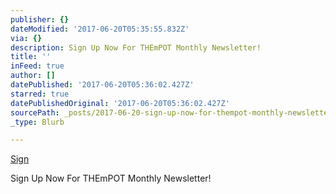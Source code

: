 ```yaml
---
publisher: {}
dateModified: '2017-06-20T05:35:55.832Z'
via: {}
description: Sign Up Now For THEmPOT Monthly Newsletter!
title: ''
inFeed: true
author: []
datePublished: '2017-06-20T05:36:02.427Z'
starred: true
datePublishedOriginal: '2017-06-20T05:36:02.427Z'
sourcePath: _posts/2017-06-20-sign-up-now-for-thempot-monthly-newsletter.md
_type: Blurb

---
```

[Sign ][0]

Sign Up Now For THEmPOT Monthly Newsletter!

[0]: https://goo.gl/forms/seqNZnE6jwZ7S7VG3